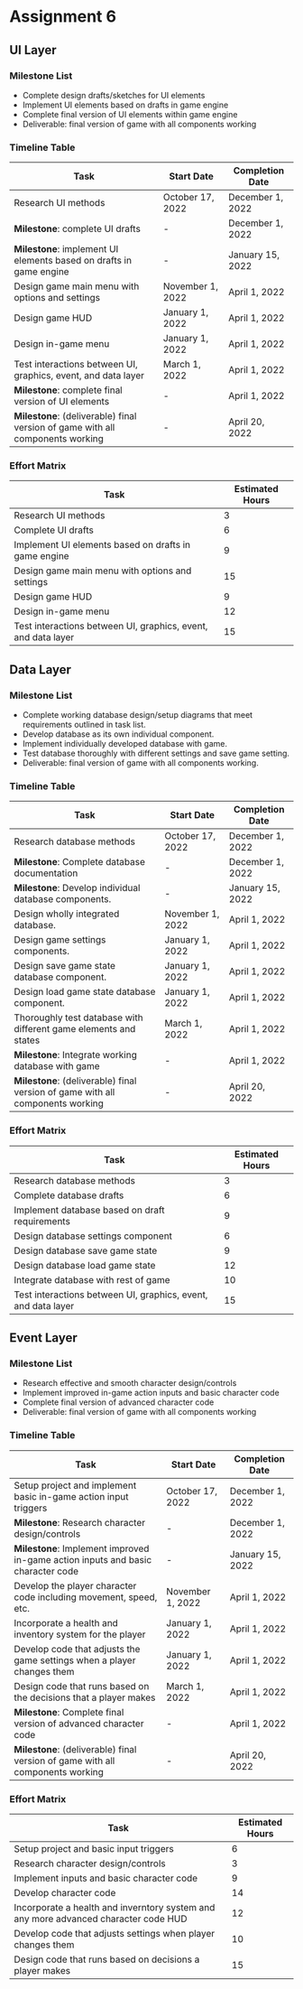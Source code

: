 # Assignment 6

## UI Layer
### Milestone List
- Complete design drafts/sketches for UI elements
- Implement UI elements based on drafts in game engine
- Complete final version of UI elements within game engine
- Deliverable: final version of game with all components working

### Timeline Table
| Task | Start Date | Completion Date |
| ----------- | ----------- | ----------- |
| Research UI methods | October 17, 2022 | December 1, 2022 |
| **Milestone**: complete UI drafts | - | December 1, 2022 |
| **Milestone**: implement UI elements based on drafts in game engine | - | January 15, 2022 |
| Design game main menu with options and settings | November 1, 2022 | April 1, 2022 |
| Design game HUD | January 1, 2022 | April 1, 2022 |
| Design in-game menu | January 1, 2022 | April 1, 2022 |
| Test interactions between UI, graphics, event, and data layer | March 1, 2022 | April 1, 2022 |
| **Milestone**: complete final version of UI elements | - | April 1, 2022 |
| **Milestone**: (deliverable) final version of game with all components working | - | April 20, 2022 |

### Effort Matrix
| Task | Estimated Hours |
| ----------- | ----------- |
| Research UI methods | 3 |
| Complete UI drafts | 6 |
| Implement UI elements based on drafts in game engine | 9 |
| Design game main menu with options and settings | 15 |
| Design game HUD | 9 |
| Design in-game menu | 12 |
| Test interactions between UI, graphics, event, and data layer | 15 |

## Data Layer
### Milestone List
- Complete working database design/setup diagrams that meet requirements outlined in task list.
- Develop database as its own individual component.
- Implement individually developed database with game.
- Test database thoroughly with different settings and save game setting.
- Deliverable: final version of game with all components working.

### Timeline Table
| Task | Start Date | Completion Date |
| ----------- | ----------- | ----------- |
| Research database methods | October 17, 2022 | December 1, 2022 |
| **Milestone**: Complete database documentation | - | December 1, 2022 |
| **Milestone**: Develop individual database components. | - | January 15, 2022 |
| Design wholly integrated database. | November 1, 2022 | April 1, 2022 |
| Design game settings components. | January 1, 2022 | April 1, 2022 |
| Design save game state database component. | January 1, 2022 | April 1, 2022 |
| Design load game state database component. | January 1, 2022 | April 1, 2022 |
| Thoroughly test database with different game elements and states | March 1, 2022 | April 1, 2022 |
| **Milestone**: Integrate working database with game | - | April 1, 2022 |
| **Milestone**: (deliverable) final version of game with all components working | - | April 20, 2022 |

### Effort Matrix
| Task | Estimated Hours |
| ----------- | ----------- |
| Research database methods | 3 |
| Complete database drafts | 6 |
| Implement database based on draft requirements | 9 |
| Design database settings component | 6 |
| Design database save game state | 9 |
| Design database load game state | 12 |
| Integrate database with rest of game | 10 |
| Test interactions between UI, graphics, event, and data layer | 15 |

## Event Layer
### Milestone List
- Research effective and smooth character design/controls
- Implement improved in-game action inputs and basic character code
- Complete final version of advanced character code
- Deliverable: final version of game with all components working

### Timeline Table
| Task | Start Date | Completion Date |
| ----------- | ----------- | ----------- |
| Setup project and implement basic in-game action input triggers | October 17, 2022 | December 1, 2022 |
| **Milestone**: Research character design/controls | - | December 1, 2022 |
| **Milestone**: Implement improved in-game action inputs and basic character code | - | January 15, 2022 |
| Develop the player character code including movement, speed, etc. | November 1, 2022 | April 1, 2022 |
| Incorporate a health and inventory system for the player | January 1, 2022 | April 1, 2022 |
| Develop code that adjusts the game settings when a player changes them | January 1, 2022 | April 1, 2022 |
| Design code that runs based on the decisions that a player makes | March 1, 2022 | April 1, 2022 |
| **Milestone**: Complete final version of advanced character code | - | April 1, 2022 |
| **Milestone**: (deliverable) final version of game with all components working | - | April 20, 2022 |

### Effort Matrix
| Task | Estimated Hours |
| ----------- | ----------- |
| Setup project and basic input triggers | 6 |
| Research character design/controls  | 3 |
| Implement inputs and basic character code | 9 |
| Develop character code | 14 |
| Incorporate a health and inverntory system and any more advanced character code HUD | 12 |
| Develop code that adjusts settings when player changes them | 10 |
| Design code that runs based on decisions a player makes | 15 |
